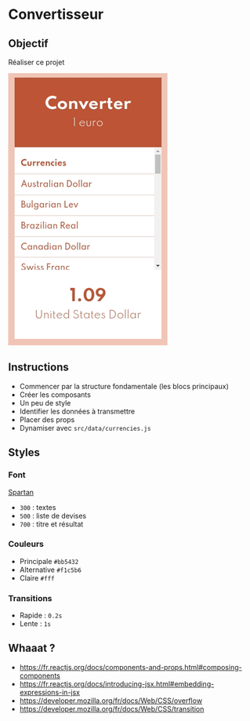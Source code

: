 # Convertisseur

## Objectif

Réaliser ce projet

![](resultat.gif)

## Instructions

- Commencer par la structure fondamentale (les blocs principaux)
- Créer les composants
- Un peu de style
- Identifier les données à transmettre
- Placer des props
- Dynamiser avec `src/data/currencies.js`

## Styles

### Font

[Spartan](https://fonts.google.com/?query=spartan)

- `300` : textes
- `500` : liste de devises
- `700` : titre et résultat

### Couleurs

- Principale `#bb5432`
- Alternative `#f1c5b6`
- Claire `#fff`

### Transitions

- Rapide : `0.2s`
- Lente : `1s`

## Whaaat ?

- https://fr.reactjs.org/docs/components-and-props.html#composing-components
- https://fr.reactjs.org/docs/introducing-jsx.html#embedding-expressions-in-jsx
- https://developer.mozilla.org/fr/docs/Web/CSS/overflow
- https://developer.mozilla.org/fr/docs/Web/CSS/transition
